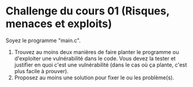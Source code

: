 # Challenge du cours 01 (Risques, menaces et exploits)

Soyez le programme "main.c". 

1) Trouvez au moins deux manières de faire planter le programme ou d'exploiter une vulnérabilité dans le code. Vous devez la tester et justifier en quoi c'est une vulnérabilité (dans le cas où ça plante, c'est plus facile à prouver).
2) Proposez au moins une solution pour fixer le ou les problème(s). 
